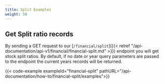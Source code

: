 ```yaml
---
title: Split Examples
weight: 50
---
```


## Get Split ratio records
By sending a GET request to our [`/financial/split`]({{< relref "/api-documentation/api-v1/financial/financial-split.md" >}}) endpoint you
will get stock split ratios. By default, if no date or year query parameters are passed to the endpoint the current years records will be returned.

{{< code-example exampleId="financial-split" pathURL="/api-documentation/how-to/financial-split/examples">}}

